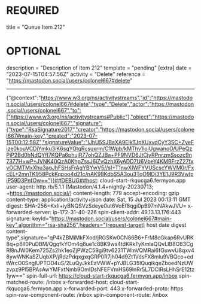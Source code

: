 
# REQUIRED
title = "Queue Item 212"
# OPTIONAL
description = "Description of Item 212"
template = "pending"
[extra]
date = "2023-07-15T04:57:56Z"
activity = "Delete"
reference = "https://mastodon.social/users/colonel667#delete"

---
{"@context":"https://www.w3.org/ns/activitystreams","id":"https://mastodon.social/users/colonel667#delete","type":"Delete","actor":"https://mastodon.social/users/colonel667","to":["https://www.w3.org/ns/activitystreams#Public"],"object":"https://mastodon.social/users/colonel667","signature":{"type":"RsaSignature2017","creator":"https://mastodon.social/users/colonel667#main-key","created":"2023-07-15T00:12:58Z","signatureValue":"IJhU5SJBaXA9EIkTJpXUxvdCyY3SC+ZyeFize0kouVCDjYmku3iK6sqYGtqRcsuxrm/C1Wpb/kMThv1loiUgwanoO/UPeQzPjP2Bd0hNdQYfI7KQPa6phujR77ohQZJBa+PF9NVD6JtCjyRPnrzmSsozc9n7377H+wP+JVNK40QzA0KhpZssJ6iZvQzhX6yADD7U6VbeY4KMBFrzZ27fxvOCMTMxXhu3agJhFSHsFrAgYBYwV5//sI+T1nwXIWFYVUScscYWVM0r/FxcEL+2mnTK958PckKqpoo4d21c/nAK98KdbS5A3ou3TqO9lDi3YE1J9R3VwIpiP59D3PnfOw=="}}##DEBUG##host: cloud-start-rkqucga6.fermyon.app
user-agent: http.rb/5.1.1 (Mastodon/4.1.4+nightly-20230713; +https://mastodon.social/)
content-length: 779
accept-encoding: gzip
content-type: application/activity+json
date: Sat, 15 Jul 2023 00:13:11 GMT
digest: SHA-256=KxIi+iyBNQSVzSdeye0ut6VoEf8qgi0pB97mNAkwJVU=
x-forwarded-server: ip-172-31-40-226
spin-client-addr: 49.13.13.176:443
signature: keyId="https://mastodon.social/users/colonel667#main-key",algorithm="rsa-sha256",headers="(request-target) host date digest content-type",signature="qP4kZBMiMkFXod/jRGSKw0CN86B6+FrM8cGkap6RvURK8q+p8lI0PuDBM/QgqfkYOm4q8ue1c8BK9ws4tdKRkTyKmIaQQvLIB8O83CgRl8nJW0Kem725Zs2hk1eoZjPWzC59gi9tv6231TWmVQMRai6fGuwvU8qxv48ywWNKaSZUqbXP/jRdzPdqxgxqGRP0R7jh04d9Zt1VdsFX8mlu9VBQco+edtWrcO0SnglUPTOD4uS/2LuQyJkkEzVWW+pYJBLG35IQuqikqeZboedNzUWzvpz9Pl5BPAsAwYMFxtNmb9OmIDsNFEFVmHS69lnRr5L7DCIRsLHhSrE12tz1yw=="
spin-full-url: https://cloud-start-rkqucga6.fermyon.app/inbox
spin-matched-route: /inbox
x-forwarded-host: cloud-start-rkqucga6.fermyon.app
x-forwarded-port: 443
x-forwarded-proto: https
spin-raw-component-route: /inbox
spin-component-route: /inbox

